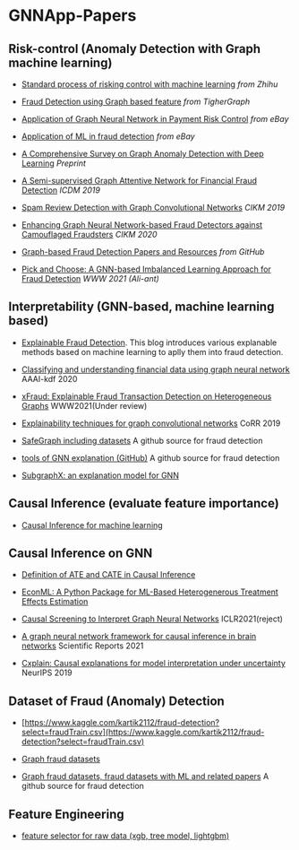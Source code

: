 <!--
 * @Author: your name
 * @Date: 2021-06-23 18:06:04
 * @LastEditTime: 2021-06-25 17:13:47
 * @LastEditors: Please set LastEditors
 * @Description: In User Settings Edit
 * @FilePath: \GNNApp-Papers\README.md
-->
# GNNApp-Papers

##  Risk-control (Anomaly Detection with Graph machine learning)
+ [Standard process of risking control with machine learning](https://zhuanlan.zhihu.com/p/90251922) *from Zhihu*

+ [Fraud Detection using Graph based feature](https://mp.weixin.qq.com/s/L-3c_EcRWHgvPOwFsGtYkw) *from TigherGraph*

+ [Application of Graph Neural Network in Payment Risk Control](https://mp.weixin.qq.com/s/uCWvOG7Nq175WhD4u4vuTQ) *from eBay*

+ [Application of ML in fraud detection](https://city.boolan.com/2021ML.pdf) *from eBay*

+ [A Comprehensive Survey on Graph Anomaly Detection with Deep Learning](https://arxiv.org/abs/2106.07178) *Preprint*

+ [A Semi-supervised Graph Attentive Network for Financial Fraud Detection](https://ieeexplore.ieee.org/document/8970829) *ICDM 2019*

+ [Spam Review Detection with Graph Convolutional Networks](https://arxiv.org/pdf/1908.10679.pdf) *CIKM 2019*

+ [Enhancing Graph Neural Network-based Fraud Detectors against Camouflaged Fraudsters](https://dl.acm.org/doi/10.1145/3340531.3411903) *CIKM 2020*

+ [Graph-based Fraud Detection Papers and Resources](https://github.com/safe-graph/graph-fraud-detection-papers) *from GitHub*

+ [Pick and Choose: A GNN-based Imbalanced Learning Approach for Fraud Detection](https://dl.acm.org/doi/pdf/10.1145/3442381.3449989) *WWW 2021 (Ali-ant)*
## Interpretability (GNN-based, machine learning based)
+ [Explainable Fraud Detection](https://www.aboutwayfair.com/2020/12/explainable-fraud-detection/). This blog introduces various explanable methods based on machine learning to aplly them into fraud detection. 

+ [Classifying and understanding financial data using graph neural network](https://aaai-kdf2020.github.io/assets/pdfs/kdf2020_paper_21.pdf) AAAI-kdf 2020

+ [xFraud: Explainable Fraud Transaction Detection on Heterogeneous Graphs](https://www.researchgate.net/publication/346302724_xFraud_Explainable_Fraud_Transaction_Detection_on_Heterogeneous_Graphs) WWW2021(Under review)

+ [Explainability techniques for graph convolutional
networks](https://arxiv.org/pdf/1905.13686.pdf) CoRR 2019 

+ [SafeGraph including datasets](https://github.com/safe-graph/graph-fraud-detection-papers) A github source for fraud detection

+ [tools of GNN explanation (GitHub)](https://github.com/RexYing/gnn-model-explainer/blob/master/train.py) A github source for fraud detection

+ [SubgraphX: an explanation model for GNN](https://github.com/divelab/DIG/blob/dig/benchmarks/xgraph/subgraphx.ipynb)

## Causal Inference (evaluate feature importance)
+ [Causal Inference for machine learning](https://github.com/rguo12/awesome-causality-algorithms)

## Causal Inference on GNN
+ [Definition of ATE and CATE in Causal Inference](https://zhuanlan.zhihu.com/p/128536988)

+ [EconML: A Python Package for ML-Based Heterogenerous Treatment Effects Estimation](https://github.com/Microsoft/EconML#references)

+ [Causal Screening to Interpret Graph Neural Networks](https://openreview.net/pdf?id=nzKv5vxZfge) ICLR2021(reject)

+ [A graph neural network framework for causal inference in brain networks](https://www.nature.com/articles/s41598-021-87411-8) Scientific Reports 2021

+ [Cxplain: Causal explanations for model interpretation under
uncertainty](https://arxiv.org/pdf/1910.12336.pdf) NeurIPS 2019

## Dataset of Fraud (Anomaly) Detection
+ [https://www.kaggle.com/kartik2112/fraud-detection?select=fraudTrain.csv](https://www.kaggle.com/kartik2112/fraud-detection?select=fraudTrain.csv)

+ [Graph fraud datasets](https://www.cc.gatech.edu/~srijan/)

+ [Graph fraud datasets, fraud datasets with ML and related papers](https://github.com/safe-graph/graph-fraud-detection-papers) A github source for fraud detection
## Feature Engineering
+ [feature selector for raw data (xgb, tree model, lightgbm)](https://github.com/xiaomingaaa/feature-selector)

